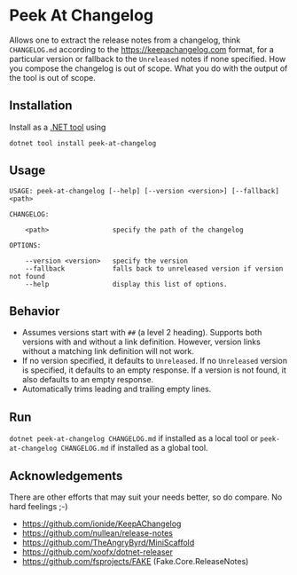 # Peek At Changelog

Allows one to extract the release notes from a changelog, think `CHANGELOG.md` according to the https://keepachangelog.com format, for a particular version or fallback to the `Unreleased` notes if none specified. How you compose the changelog is out of scope. What you do with the output of the tool is out of scope.

## Installation

Install as a [.NET tool](https://learn.microsoft.com/en-us/dotnet/core/tools/global-tools) using

`dotnet tool install peek-at-changelog`

## Usage

```
USAGE: peek-at-changelog [--help] [--version <version>] [--fallback] <path>

CHANGELOG:

    <path>                specify the path of the changelog

OPTIONS:

    --version <version>   specify the version
    --fallback            falls back to unreleased version if version not found
    --help                display this list of options.
```

## Behavior

- Assumes versions start with `##` (a level 2 heading). Supports both versions with and without a link definition. However, version links without a matching link definition will not work.
- If no version specified, it defaults to `Unreleased`. If no `Unreleased` version is specified, it defaults to an empty response. If a version is not found, it also defaults to an empty response.
- Automatically trims leading and trailing empty lines.

## Run

`dotnet peek-at-changelog CHANGELOG.md` if installed as a local tool or `peek-at-changelog CHANGELOG.md` if installed as a global tool.

## Acknowledgements

There are other efforts that may suit your needs better, so do compare. No hard feelings ;-)

- https://github.com/ionide/KeepAChangelog
- https://github.com/nullean/release-notes
- https://github.com/TheAngryByrd/MiniScaffold
- https://github.com/xoofx/dotnet-releaser
- https://github.com/fsprojects/FAKE (Fake.Core.ReleaseNotes)
